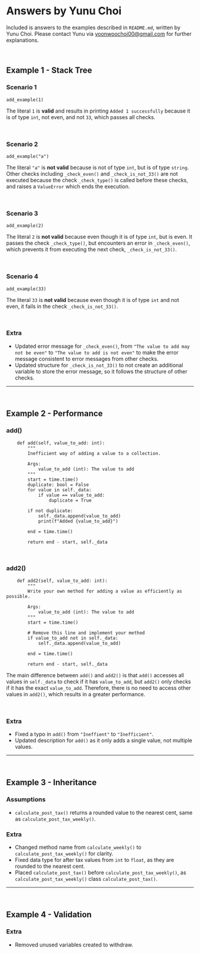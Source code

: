 # Answers by Yunu Choi

Included is answers to the examples described in `README.md`, written by Yunu Choi. Please contact Yunu via yoonwoochoi00@gmail.com for further explanations.

<br>

## Example 1 - Stack Tree

### Scenario 1

```
add_example(1)
```

The literal `1` is **valid** and results in printing `Added 1 successfully` because it is of type `int`, not even, and not `33`, which passes all checks.

<br>

### Scenario 2

```
add_example("a")
```

The literal `"a"` is **not valid** because is not of type `int`, but is of type `string`. Other checks including `_check_even()` and `_check_is_not_33()` are not executed because the check `_check_type()` is called before these checks, and raises a `ValueError` which ends the execution.

<br>

### Scenario 3

```
add_example(2)
```

The literal `2` is **not valid** because even though it is of type `int`, but is even. It passes the check `_check_type()`, but encounters an error in `_check_even()`, which prevents it from executing the next check, `_check_is_not_33()`.

<br>

### Scenario 4

```
add_example(33)
```

The literal `33` is **not valid** because even though it is of type `int` and not even, it fails in the check `_check_is_not_33()`.

<br>

### Extra

- Updated error message for `_check_even()`, from `"The value to add may not be even"` to `"The value to add is not even"` to make the error message consistent to error messages from other checks.
- Updated structure for `_check_is_not_33()` to not create an additional variable to store the error message, so it follows the structure of other checks.

---

<br>

## Example 2 - Performance

### add()

```
    def add(self, value_to_add: int):
        """
        Inefficient way of adding a value to a collection.

        Args:
            value_to_add (int): The value to add
        """
        start = time.time()
        duplicate: bool = False
        for value in self._data:
            if value == value_to_add:
                duplicate = True

        if not duplicate:
            self._data.append(value_to_add)
            print(f"Added {value_to_add}")

        end = time.time()

        return end - start, self._data
```

<br>

### add2()

```
    def add2(self, value_to_add: int):
        """
        Write your own method for adding a value as efficiently as possible.

        Args:
            value_to_add (int): The value to add
        """
        start = time.time()

        # Remove this line and implement your method
        if value_to_add not in self._data:
            self._data.append(value_to_add)

        end = time.time()

        return end - start, self._data
```

The main difference between `add()` and `add2()` is that `add()` accesses all values in `self._data` to check if it has `value_to_add`, but `add2()` only checks if it has the exact `value_to_add`. Therefore, there is no need to access other values in `add2()`, which results in a greater performance.

<br>

### Extra

- Fixed a typo in `add()` from `"Ineffient"` to `"Inefficient"`.
- Updated description for `add()` as it only adds a single value, not multiple values.

---

<br>

## Example 3 - Inheritance

### Assumptions

- `calculate_post_tax()` returns a rounded value to the nearest cent, same as `calculate_post_tax_weekly()`.

### Extra

- Changed method name from `calculate_weekly()` to `calculate_post_tax_weekly()` for clarity.
- Fixed data type for after tax values from `int` to `float`, as they are rounded to the nearest cent.
- Placed `calculate_post_tax()` before `calculate_post_tax_weekly()`, as `calculate_post_tax_weekly()` class `calculate_post_tax()`.

---

<br>

## Example 4 - Validation

### Extra

- Removed unused variables created to withdraw.
